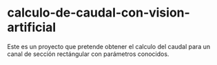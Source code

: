 # calculo-de-caudal-con-vision-artificial
Este es un proyecto que pretende obtener el calculo del caudal para un canal de sección rectángular con parámetros conocidos.
